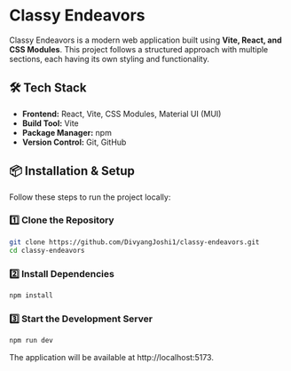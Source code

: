 # Classy Endeavors

Classy Endeavors is a modern web application built using **Vite, React, and CSS Modules**. This project follows a structured approach with multiple sections, each having its own styling and functionality.

## 🛠 Tech Stack
- **Frontend:** React, Vite, CSS Modules, Material UI (MUI)
- **Build Tool:** Vite
- **Package Manager:** npm 
- **Version Control:** Git, GitHub

## 📦 Installation & Setup

Follow these steps to run the project locally:

### 1️⃣ Clone the Repository

```sh
git clone https://github.com/DivyangJoshi1/classy-endeavors.git
cd classy-endeavors
```
### 2️⃣ Install Dependencies

```sh
npm install
```

### 3️⃣ Start the Development Server
```sh
npm run dev
```

The application will be available at http://localhost:5173.
